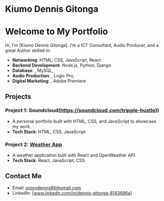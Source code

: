 # Kiumo Dennis Gitonga
# Welcome to My Portfolio

Hi, I'm [Kiumo Dennis Gitonga]. I'm a ICT Consultant, Audio Producer, and a great Author skilled in:

- **Networking**: HTML, CSS, JavaScript, React
- **Backend Development**: Node.js, Python, Django
- **Database**: , MySQL,
- **Audio Production**: , Logic Pro,
-  **Digital Marketing**: , Adobe Premiere

## Projects

### Project 1: Soundcloud(https://soundcloud.com/tripple-hustle))
- A personal portfolio built with HTML, CSS, and JavaScript to showcase my work.
- **Tech Stack**: HTML, CSS, JavaScript

### Project 2: [Weather App](https://github.com/yourusername/weather-app)
- A weather application built with React and OpenWeather API.
- **Tech Stack**: React, JavaScript, CSS

## Contact Me
- Email: [proxydennis86@gmail.com](mailto:proxydennis86@gmail.com)
- LinkedIn: [www.linkedin.com/in/dennis-gitonga-8143686a]

